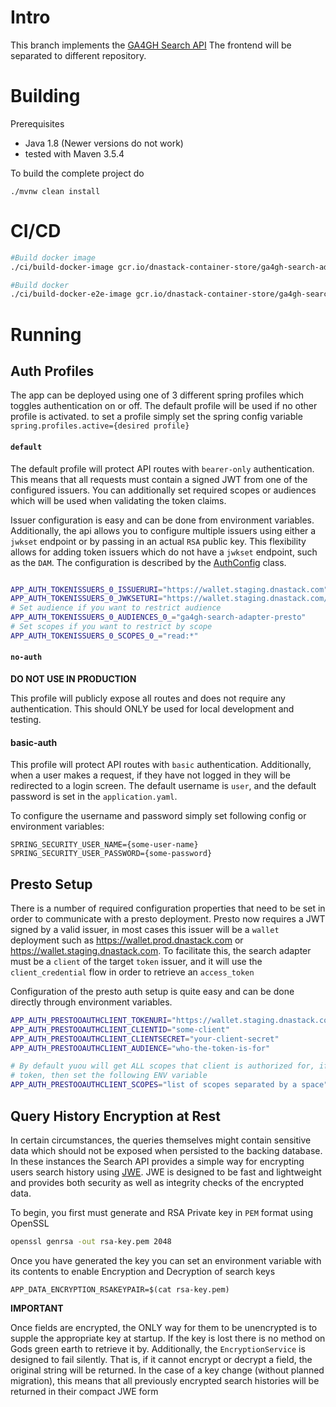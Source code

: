 # Intro

This branch implements the [GA4GH Search API](https://github.com/DNAstack/ga4gh-discovery-search-apis) The frontend will be separated to different repository.

# Building

Prerequisites

- Java 1.8 (Newer versions do not work)
- tested with Maven 3.5.4


To build the complete project do
```
./mvnw clean install
```

# CI/CD

```bash
#Build docker image
./ci/build-docker-image gcr.io/dnastack-container-store/ga4gh-search-adapter-presto:$(git describe) ga4gh-search-adapter-presto $(git describe)

#Build docker
./ci/build-docker-e2e-image gcr.io/dnastack-container-store/ga4gh-search-adapter-presto-e2e-image:$(git describe) ga4gh-search-adapter-presto-e2e-image $(git describe)

```

# Running

## Auth Profiles

The app can be deployed using one of 3 different spring profiles which toggles authentication on or off. The default profile
will be used if no other profile is activated. to set a profile simply set the spring config variable `spring.profiles.active={desired profile}`


#### `default`

The default profile will protect API routes with `bearer-only` authentication. This means that all requests must contain a signed
JWT from one of the configured issuers. You can additionally set required scopes or audiences which will be used when validating
the token claims.

Issuer configuration is easy and can be done from environment variables. Additionally, the api allows you to configure multiple
issuers using either a `jwkset` endpoint or by passing in an actual `RSA` public key. This flexibility allows for adding
token issuers which do not have a `jwkset` endpoint, such as the `DAM`. The configuration is described by the [AuthConfig](src/main/java/org/ga4gh/discovery/search/security/AuthConfig.java)
class. 


```bash

APP_AUTH_TOKENISSUERS_0_ISSUERURI="https://wallet.staging.dnastack.com"
APP_AUTH_TOKENISSUERS_0_JWKSETURI="https://wallet.staging.dnastack.com/oauth/jwks"
# Set audience if you want to restrict audience
APP_AUTH_TOKENISSUERS_0_AUDIENCES_0_="ga4gh-search-adapter-presto"
# Set scopes if you want to restrict by scope
APP_AUTH_TOKENISSUERS_0_SCOPES_0_="read:*"

```

#### `no-auth`
**DO NOT USE IN PRODUCTION**

This profile will publicly expose all routes and does not require any authentication. This should ONLY be used
for local development and testing.

#### basic-auth 

This profile will protect API routes with `basic` authentication. Additionally, when a user makes a request, if they have
not logged in they will be redirected to a login screen. The default username is `user`, and the default password is set in
the `application.yaml`.

To configure the username and password simply set following config or environment variables:

```
SPRING_SECURITY_USER_NAME={some-user-name}
SPRING_SECURITY_USER_PASSWORD={some-password}
```




## Presto Setup

There is a number of required configuration properties that need to be set in order to communicate with a presto deployment. 
Presto now requires a JWT signed by a valid issuer, in most cases this issuer will be a `wallet` deployment such as 
https://wallet.prod.dnastack.com or https://wallet.staging.dnastack.com. To facilitate this, the search adapter must be
a `client` of the target `token` issuer, and it will use the `client_credential` flow in order to retrieve an `access_token`

Configuration of the presto auth setup is quite easy and can be done directly through environment variables.

```bash
APP_AUTH_PRESTOOAUTHCLIENT_TOKENURI="https://wallet.staging.dnastack.com/oauth/token"
APP_AUTH_PRESTOOAUTHCLIENT_CLIENTID="some-client"
APP_AUTH_PRESTOOAUTHCLIENT_CLIENTSECRET="your-client-secret"
APP_AUTH_PRESTOOAUTHCLIENT_AUDIENCE="who-the-token-is-for"

# By default yuou will get ALL scopes that client is authorized for, if you would like to request a downscoped
# token, then set the following ENV variable
APP_AUTH_PRESTOOAUTHCLIENT_SCOPES="list of scopes separated by a space"

```


## Query History Encryption at Rest

In certain circumstances, the queries themselves might contain sensitive data which should not be exposed when persisted to the
backing database. In these instances the Search API provides a simple way for encrypting users search history 
using [JWE](https://tools.ietf.org/html/rfc7516). JWE is designed to be fast and lightweight and provides both security as well
as integrity checks of the encrypted data.

To begin, you first must generate and RSA Private key in `PEM` format using OpenSSL

```bash
openssl genrsa -out rsa-key.pem 2048
``` 

Once you have generated the key you can set an environment variable with its contents to enable Encryption and Decryption of search keys

```
APP_DATA_ENCRYPTION_RSAKEYPAIR=$(cat rsa-key.pem)
```

**IMPORTANT**

Once fields are encrypted, the ONLY way for them to be unencrypted is to supple the appropriate key at startup. If the key is lost
there is no method on Gods green earth to retrieve it by. Additionally, the `EncryptionService` is designed to fail silently. That is,
if it cannot encrypt or decrypt a field, the original string will be returned. In the case of a key change (without planned migration),
this means that all previously encrypted search histories will be returned in their compact JWE form


